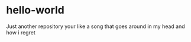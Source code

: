 # hello-world
Just another repository
your like a song 
that goes around in my head
and how i regret
